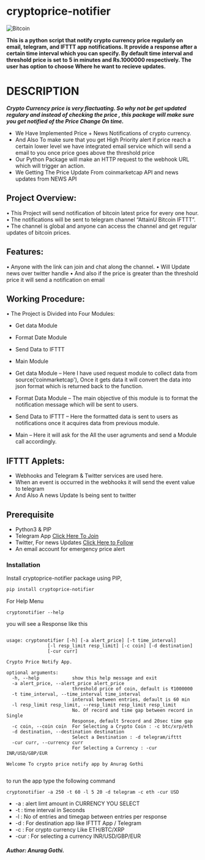 # cryptoprice-notifier
![Bitcoin](https://www.pngitem.com/pimgs/m/520-5207199_cryptocurrency-ethereum-blockchain-altcoins-bitcoin-cryptocurrency-png-transparent.png)

__This is a python script that notify crypto currency price regularly on email, telegram, and IFTTT app notifications. It provide a response after a certain time interval which you can specify. By default time interval and threshold price is set to 5 in minutes and Rs.1000000 respectively. The user has option to choose Where he want to recieve updates.__

# DESCRIPTION
__*Crypto Currency price is very flactuating. So why not be get updated regulary and instead of checking the price , this package will make sure you get notified of the Price Change On time.*__

<ul>
  <li>We Have Implemented Price + News Notifications of crypto currency.</li>
  <li>And Also To make sure that you get High Priority alert if price reach a certain lower level we have integrated email service which will send a email to you once price goes above the threshold price</li>
  <li>Our Python Package will make an HTTP request to the webhook URL which will trigger an action.</li>
  <li>We Getting The Price Update From coinmarketcap API and news updates from NEWS API</li>
</ul>

## Project Overview:
•	This Project will send notification of bitcoin latest price for every one hour.
•	The notifications will be sent to telegram channel “AttainU Bitcoin IFTTT”.
•	The channel is global and anyone can access the channel and get regular updates of bitcoin prices. 


## Features: 
•	Anyone with the link can join and chat along the channel.
•	Will Update news over twitter handle
•	And also if the price is greater than the threshold price it will send a notification on email



## Working Procedure:
•	The Project is Divided into Four Modules:
  -	Get data Module
  -	Format Date Module
  -	Send Data to IFTTT
  -	Main Module 
  
-	Get data Module – Here I have used request module to collect data from source(‘coinmarketcap'), Once it gets data it will convert the data into json format which is returned back to the function.
-	Format Data Module – The main objective of this module is to format the notification message which will be sent to users.
-	Send Data to IFTTT – Here the formatted data is sent to users as notifications once it acquires data from previous module.
-	Main – Here it will ask for the All the user agruments and send a Module call accordingly.

## IFTTT Applets:
  -	Webhooks and Telegram & Twitter services  are used here. 
  -	When an event is occurred in the webhooks it will send the event value to telegram
  - And Also A news Update Is being sent to twitter

## Prerequisite

  - Python3 & PIP
  - Telegram App  <a href="https://t.me/projectcomplete"> Click Here To Join</a> 
  - Twitter, For news Updates <a href="https://twitter.com/news_cryptopia "> Click Here to Follow</a> 
  - An email account for emergency price alert
   
### Installation

Install cryptoprice-notifier package using PIP,
```sh
pip install cryptoprice-notifier 
```
For Help Menu
```
cryptonotifier --help
```
you will see a Response like this
```

usage: cryptonotifier [-h] [-a alert_price] [-t time_interval]
               [-l resp_limit resp_limit] [-c coin] [-d destination]
               [-cur curr]

Crypto Price Notify App.

optional arguments:
  -h, --help            show this help message and exit
  -a alert_price, --alert_price alert_price
                        threshold price of coin, default is ₹1000000
  -t time_interval, --time_interval time_interval
                        interval between entries, default is 60 min
  -l resp_limit resp_limit, --resp_limit resp_limit resp_limit
                        No. Of record and time gap between record in Single
                        Response, default 5record and 20sec time gap
  -c coin, --coin coin  For Selecting a Crypto Coin : -c btc/xrp/eth
  -d destination, --destination destination
                        Select a Destination : -d telegram/ifttt
  -cur curr, --currency curr
                        For Selecting a Currency : -cur INR/USD/GBP/EUR

Welcome To crypto price notify app by Anurag Gothi


```
to run the app type the following command
```
cryptonotifier -a 250 -t 60 -l 5 20 -d telegram -c eth -cur USD
```
*  -a : alert limt amount in CURRENCY YOU SELECT
*  -t : time interval in Seconds
*  -l : No of entries and timegap between entries per response
* -d : For destination app like IFTTT App / Telegram 
* -c : For crypto currency Like ETH/BTC/XRP
* -cur : For selecting a currency INR/USD/GBP/EUR


##### Author: Anurag Gothi.
